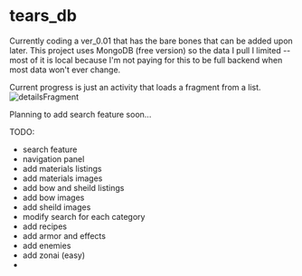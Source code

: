 # tears_db
Currently coding a ver_0.01 that has the bare bones that can be added upon later.
This project uses MongoDB (free version) so the data I pull I limited -- most of it is local because I'm not paying for this to be full backend when most data won't ever change.

Current progress is just an activity that loads a fragment from a list.
![detailsFragment](https://github.com/rbanks4/tears_db/assets/8659702/68b32b4b-4e3d-47fb-b697-ea418f35110c)

Planning to add search feature soon...

TODO:
- search feature
- navigation panel
- add materials listings
- add materials images
- add bow and sheild listings
- add bow images
- add sheild images
- modify search for each category
- add recipes
- add armor and effects
- add enemies
- add zonai (easy)
- 

